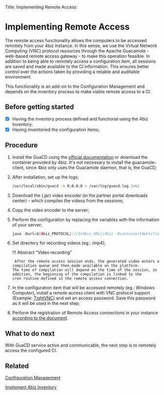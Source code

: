 Title: Implementing Remote Access

# Implementing Remote Access

The remote access functionality allows the computers to be accessed remotely from your 4biz instance. In this sense, we use the Virtual Network Computing (VNC) protocol resources through the Apache Guacamole - web-based remote access gateway - to make this operation feasible. In addition to being able to remotely access a configuration item, all sessions are saved and made available to the CI information. This ensures better control over the actions taken by providing a reliable and auditable environment.

This functionality is an add-on to the Configuration Management and depends on the inventory process to make viable remote access to a CI.


## Before getting started

* [x] Having the inventory process defined and functional using the 4biz Inventory;
* [x] Having inventoried the configuration items; 

## Procedure

1. Install the GuaCD using the [official documentation][1] or download the container provided by 4biz. It's not necessary to install 
the guacamole-client, since 4biz only uses the Guacamole daemon, that is, the GuaCD;

2. After installation, set up the logs;

    ```sh
    /usr/local/sbin/guacd -b 0.0.0.0 > /var/log/guacd.log 2>&1
    ```

3. Download the (.jar) video encoder (in the partner portal downloads center) - which compiles the videos from the sessions;

4. Copy the video encoder to the server;

5. Perform the configuration by replacing the variables with the information of your server;

    ```java
    java -Durl=${4biz_PROTOCOL}://${4biz_URL}/4biz -DcontainerIdentifier=${4bizGUACD_ID} -DuserName=4biz.local\\${4biz_LOGIN} -Dpassword=${4biz_PASSWORD} -jar /4biz-guacd-encoder.jar &
    ```

6. Set directory for recording videos (eg.: /mp4);

    !!! Abstract "Video recording"
   
        After the remote access session ends, the generated video enters a compilation queue and then made available on the platform.           The time of compilation will depend on the time of the session, in addition, the beginning of the compilation is linked to the           cron routine defined in the remote access connection.
   
7. In the configuration item that will be accessed remotely (eg.: Windows Computer), install a remote access client with VNC protocol support (Example: [TightVNC][3]) and set an access password. Save this password as it will be used in the next step;   

8. Perform the registration of Remote Access connections in your instance [according to the document][4].

## What to do next

With GuaCD service active and communicable, the next step is to remotely access the configured CI.

## Related

[Configuration Management][5]

[Implement 4biz Inventory][6]

[1]:https://guacamole.apache.org/doc/gug/installing-guacamole.html
[3]:https://www.tightvnc.com/
[4]:/en-us/4biz-helium/processes/configuration/configuration/configure-remote-access.html
[5]:/en-us/4biz-helium/processes/configuration/overview.html
[6]:https://docs.run2biz.com/en-us/4biz-helium/additional-features/add-ons/inventory.html
